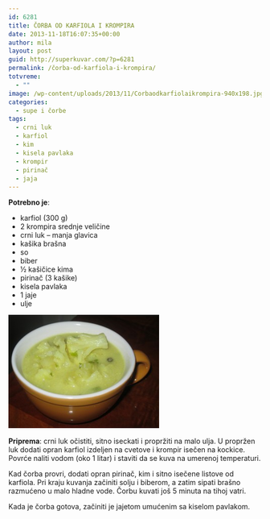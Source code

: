 ```yaml
---
id: 6281
title: ČORBA OD KARFIOLA I KROMPIRA
date: 2013-11-18T16:07:35+00:00
author: mila
layout: post
guid: http://superkuvar.com/?p=6281
permalink: /čorba-od-karfiola-i-krompira/
totvreme:
  - ""
image: /wp-content/uploads/2013/11/Corbaodkarfiolaikrompira-940x198.jpg
categories:
  - supe i čorbe
tags:
  - crni luk
  - karfiol
  - kim
  - kisela pavlaka
  - krompir
  - pirinač
  - jaja
---
```

**Potrebno je**:

  * karfiol (300 g)
  * 2 krompira srednje veličine
  * crni luk &#8211; manja glavica
  * kašika brašna
  * so
  * biber
  * ½ kašičice kima
  * pirinač (3 kašike)
  * kisela pavlaka
  * 1 jaje
  * ulje

[<img class="alignnone size-medium wp-image-6282" src="/wp-content/uploads/2013/11/Corbaodkarfiolaikrompira-300x225.jpg" alt="Corbaodkarfiolaikrompira" width="300" height="225" />](/wp-content/uploads/2013/11/Corbaodkarfiolaikrompira.jpg)

**Priprema**: crni luk očistiti, sitno iseckati i propržiti na malo ulja. U propržen luk dodati opran karfiol izdeljen na cvetove i krompir isečen na kockice. Povrće naliti vodom (oko 1 litar) i staviti da se kuva na umerenoj temperaturi.

Kad čorba provri, dodati opran pirinač, kim i sitno isečene listove od karfiola. Pri kraju kuvanja začiniti solju i biberom, a zatim sipati brašno razmućeno u malo hladne vode. Čorbu kuvati još 5 minuta na tihoj vatri.

Kada je čorba gotova, začiniti je jajetom umućenim sa kiselom pavlakom.